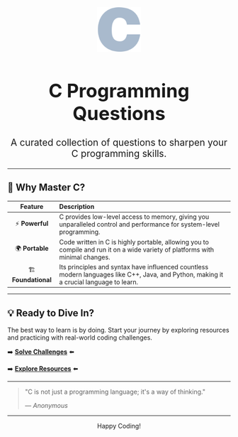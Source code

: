 <div align="center">
  <img src="https://raw.githubusercontent.com/devicons/devicon/master/icons/c/c-original.svg" alt="C Logo" width="100" height="100"/>
  <h1 style="font-size: 3em;">
    C Programming Questions
  </h1>
  <p style="font-size: 1.5em;">
    A curated collection of questions to sharpen your C programming skills.
  </p>
</div>

---

## 🚀 Why Master C?

| Feature | Description |
| :---: | :--- |
| ⚡️ **Powerful** | C provides low-level access to memory, giving you unparalleled control and performance for system-level programming. |
| 🌍 **Portable** | Code written in C is highly portable, allowing you to compile and run it on a wide variety of platforms with minimal changes. |
| 🏗️ **Foundational** | Its principles and syntax have influenced countless modern languages like C++, Java, and Python, making it a crucial language to learn. |

---

## 💡 Ready to Dive In?

The best way to learn is by doing. Start your journey by exploring resources and practicing with real-world coding challenges.

➡️ **[Solve Challenges](#)** ⬅️

➡️ **[Explore Resources](#)** ⬅️

---

> "C is not just a programming language; it's a way of thinking."
>
> — *Anonymous*

---

<div align="center">
  <p>Happy Coding!</p>
</div>
